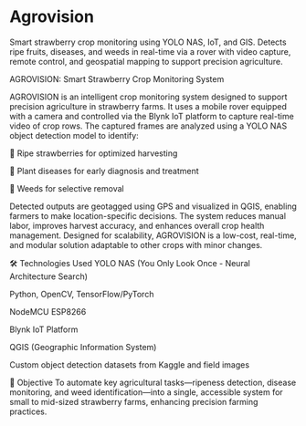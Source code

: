 # Agrovision
Smart strawberry crop monitoring using YOLO NAS, IoT, and GIS. Detects ripe fruits, diseases, and weeds in real-time via a rover with video capture, remote control, and geospatial mapping to support precision agriculture.

AGROVISION: Smart Strawberry Crop Monitoring System

AGROVISION is an intelligent crop monitoring system designed to support precision agriculture in strawberry farms. It uses a mobile rover equipped with a camera and controlled via the Blynk IoT platform to capture real-time video of crop rows. The captured frames are analyzed using a YOLO NAS object detection model to identify:

🍓 Ripe strawberries for optimized harvesting

🦠 Plant diseases for early diagnosis and treatment

🌱 Weeds for selective removal

Detected outputs are geotagged using GPS and visualized in QGIS, enabling farmers to make location-specific decisions. The system reduces manual labor, improves harvest accuracy, and enhances overall crop health management. Designed for scalability, AGROVISION is a low-cost, real-time, and modular solution adaptable to other crops with minor changes.

🛠️ Technologies Used
YOLO NAS (You Only Look Once - Neural Architecture Search)

Python, OpenCV, TensorFlow/PyTorch

NodeMCU ESP8266

Blynk IoT Platform

QGIS (Geographic Information System)

Custom object detection datasets from Kaggle and field images

🌾 Objective
To automate key agricultural tasks—ripeness detection, disease monitoring, and weed identification—into a single, accessible system for small to mid-sized strawberry farms, enhancing precision farming practices.
